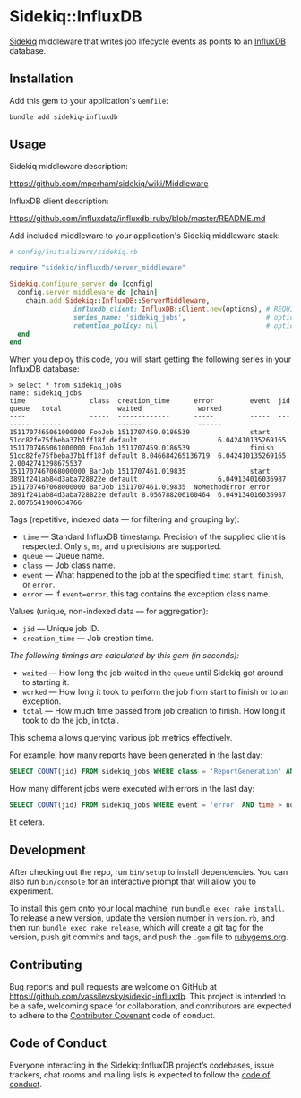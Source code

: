 # Sidekiq::InfluxDB

[Sidekiq](https://github.com/mperham/sidekiq/wiki) middleware that writes job lifecycle events as points to an [InfluxDB](http://docs.influxdata.com/influxdb/v1.3/) database.

## Installation

Add this gem to your application's `Gemfile`:

    bundle add sidekiq-influxdb

## Usage

Sidekiq middleware description:

https://github.com/mperham/sidekiq/wiki/Middleware

InfluxDB client description:

https://github.com/influxdata/influxdb-ruby/blob/master/README.md

Add included middleware to your application's Sidekiq middleware stack:

```ruby
# config/initializers/sidekiq.rb

require "sidekiq/influxdb/server_middleware"

Sidekiq.configure_server do |config|
  config.server_middleware do |chain|
    chain.add Sidekiq::InfluxDB::ServerMiddleware,
                influxdb_client: InfluxDB::Client.new(options), # REQUIRED
                series_name: 'sidekiq_jobs',                    # optional, default shown
                retention_policy: nil                           # optional, default nil
  end
end
```

When you deploy this code, you will start getting the following series in your InfluxDB database:

    > select * from sidekiq_jobs
    name: sidekiq_jobs
    time                class  creation_time      error         event  jid                      queue   total              waited              worked
    ----                -----  -------------      -----         -----  ---                      -----   -----              ------              ------
    1511707465061000000 FooJob 1511707459.0186539               start  51cc82fe75fbeba37b1ff18f default                    6.042410135269165
    1511707465061000000 FooJob 1511707459.0186539               finish 51cc82fe75fbeba37b1ff18f default 8.046684265136719  6.042410135269165   2.0042741298675537
    1511707467068000000 BarJob 1511707461.019835                start  3891f241ab84d3aba728822e default                    6.049134016036987
    1511707467068000000 BarJob 1511707461.019835  NoMethodError error  3891f241ab84d3aba728822e default 8.056788206100464  6.049134016036987   2.0076541900634766

Tags (repetitive, indexed data — for filtering and grouping by):

* `time` — Standard InfluxDB timestamp. Precision of the supplied client is respected. Only `s`, `ms`, and `u` precisions are supported.
* `queue` — Queue name.
* `class` — Job class name.
* `event` — What happened to the job at the specified `time`: `start`, `finish`, or `error`.
* `error` — If `event=error`, this tag contains the exception class name.

Values (unique, non-indexed data — for aggregation):

* `jid` — Unique job ID.
* `creation_time` — Job creation time.

_The following timings are calculated by this gem (in seconds):_

* `waited` — How long the job waited in the `queue` until Sidekiq got around to starting it.
* `worked` — How long it took to perform the job from start to finish or to an exception.
* `total` — How much time passed from job creation to finish. How long it took to do the job, in total.

This schema allows querying various job metrics effectively.

For example, how many reports have been generated in the last day:

```sql
SELECT COUNT(jid) FROM sidekiq_jobs WHERE class = 'ReportGeneration' AND time > now() - 1d
```

How many different jobs were executed with errors in the last day:

```sql
SELECT COUNT(jid) FROM sidekiq_jobs WHERE event = 'error' AND time > now() - 1d GROUP BY class
```

Et cetera.

## Development

After checking out the repo, run `bin/setup` to install dependencies. You can also run `bin/console` for an interactive prompt that will allow you to experiment.

To install this gem onto your local machine, run `bundle exec rake install`. To release a new version, update the version number in `version.rb`, and then run `bundle exec rake release`, which will create a git tag for the version, push git commits and tags, and push the `.gem` file to [rubygems.org](https://rubygems.org).

## Contributing

Bug reports and pull requests are welcome on GitHub at https://github.com/vassilevsky/sidekiq-influxdb. This project is intended to be a safe, welcoming space for collaboration, and contributors are expected to adhere to the [Contributor Covenant](http://contributor-covenant.org) code of conduct.

## Code of Conduct

Everyone interacting in the Sidekiq::InfluxDB project’s codebases, issue trackers, chat rooms and mailing lists is expected to follow the [code of conduct](https://github.com/vassilevsky/sidekiq-influxdb/blob/master/CODE_OF_CONDUCT.md).
